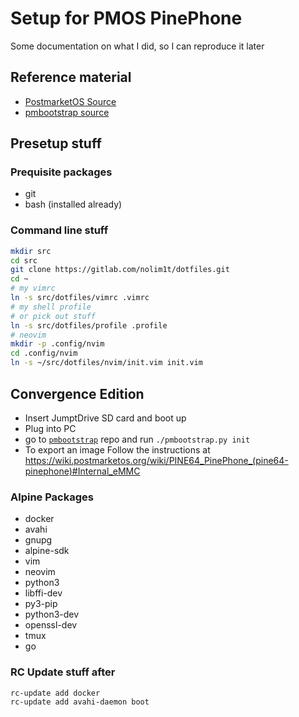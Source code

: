 # Setup for PMOS PinePhone

Some documentation on what I did, so I can reproduce it later

## Reference material

- [PostmarketOS Source](https://gitlab.com/postmarketOS)
- [pmbootstrap source](https://gitlab.com/postmarketOS/pmbootstrap)

## Presetup stuff

### Prequisite packages

- git
- bash (installed already)

### Command line stuff

```bash
mkdir src
cd src
git clone https://gitlab.com/nolim1t/dotfiles.git
cd ~
# my vimrc
ln -s src/dotfiles/vimrc .vimrc
# my shell profile
# or pick out stuff
ln -s src/dotfiles/profile .profile
# neovim
mkdir -p .config/nvim
cd .config/nvim
ln -s ~/src/dotfiles/nvim/init.vim init.vim
```


## Convergence Edition 

* Insert JumptDrive SD card and boot up
* Plug into PC
* go to [`pmbootstrap`](https://gitlab.com/postmarketOS/pmbootstrap.git) repo and run `./pmbootstrap.py init`
* To export an image Follow the instructions at https://wiki.postmarketos.org/wiki/PINE64_PinePhone_(pine64-pinephone)#Internal_eMMC



### Alpine Packages

- docker
- avahi
- gnupg
- alpine-sdk
- vim
- neovim
- python3
- libffi-dev
- py3-pip
- python3-dev
- openssl-dev
- tmux
- go

### RC Update stuff after

```bash
rc-update add docker
rc-update add avahi-daemon boot
```
